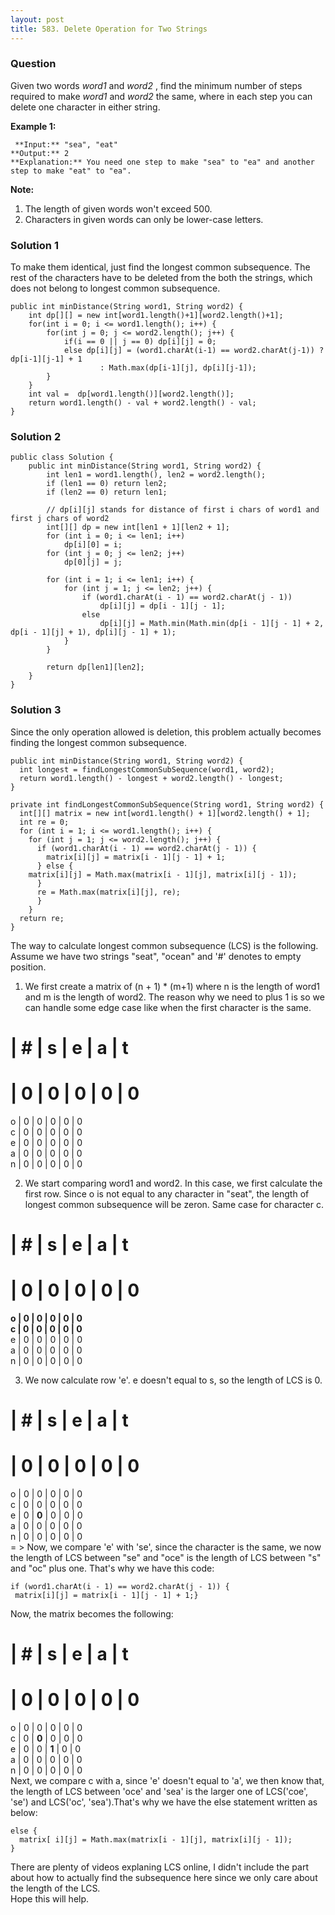 ```yaml
---
layout: post
title: 583. Delete Operation for Two Strings
---
```

### Question
Given two words _word1_ and _word2_ , find the minimum number of steps
required to make _word1_ and _word2_ the same, where in each step you can
delete one character in either string.

 **Example 1:**  

    
    
     **Input:** "sea", "eat"
    **Output:** 2
    **Explanation:** You need one step to make "sea" to "ea" and another step to make "eat" to "ea".
    

**Note:**  

  1. The length of given words won't exceed 500.
  2. Characters in given words can only be lower-case letters.

### Solution 1
To make them identical, just find the longest common subsequence. The rest of
the characters have to be deleted from the both the strings, which does not
belong to longest common subsequence.

    
    
    public int minDistance(String word1, String word2) {
        int dp[][] = new int[word1.length()+1][word2.length()+1];
        for(int i = 0; i <= word1.length(); i++) {
            for(int j = 0; j <= word2.length(); j++) {
                if(i == 0 || j == 0) dp[i][j] = 0;
                else dp[i][j] = (word1.charAt(i-1) == word2.charAt(j-1)) ? dp[i-1][j-1] + 1
                        : Math.max(dp[i-1][j], dp[i][j-1]);
            }
        }
        int val =  dp[word1.length()][word2.length()];
        return word1.length() - val + word2.length() - val;
    }


### Solution 2
    
    
    public class Solution {
        public int minDistance(String word1, String word2) {
            int len1 = word1.length(), len2 = word2.length();
            if (len1 == 0) return len2;
            if (len2 == 0) return len1;
            
            // dp[i][j] stands for distance of first i chars of word1 and first j chars of word2
            int[][] dp = new int[len1 + 1][len2 + 1];
            for (int i = 0; i <= len1; i++)
                dp[i][0] = i;
            for (int j = 0; j <= len2; j++)
                dp[0][j] = j;
                
            for (int i = 1; i <= len1; i++) {
                for (int j = 1; j <= len2; j++) {
                    if (word1.charAt(i - 1) == word2.charAt(j - 1))
                        dp[i][j] = dp[i - 1][j - 1];
                    else
                        dp[i][j] = Math.min(Math.min(dp[i - 1][j - 1] + 2, dp[i - 1][j] + 1), dp[i][j - 1] + 1);
                }
            }
            
            return dp[len1][len2];
        }
    }
    


### Solution 3
Since the only operation allowed is deletion, this problem actually becomes
finding the longest common subsequence.

    
    
    public int minDistance(String word1, String word2) {
      int longest = findLongestCommonSubSequence(word1, word2);
      return word1.length() - longest + word2.length() - longest;
    }
    
    private int findLongestCommonSubSequence(String word1, String word2) {
      int[][] matrix = new int[word1.length() + 1][word2.length() + 1];
      int re = 0;
      for (int i = 1; i <= word1.length(); i++) {
        for (int j = 1; j <= word2.length(); j++) {
          if (word1.charAt(i - 1) == word2.charAt(j - 1)) {
            matrix[i][j] = matrix[i - 1][j - 1] + 1;
          } else {
    	matrix[i][j] = Math.max(matrix[i - 1][j], matrix[i][j - 1]);
          }
          re = Math.max(matrix[i][j], re);
          }
        }
      return re;
    }
    

The way to calculate longest common subsequence (LCS) is the following. Assume
we have two strings "seat", "ocean" and '#' denotes to empty position.

  1. We first create a matrix of (n + 1) * (m+1) where n is the length of word1 and m is the length of word2. The reason why we need to plus 1 is so we can handle some edge case like when the first character is the same.  
# | # | s | e | a | t  
# | 0 | 0 | 0 | 0 | 0  
o | 0 | 0 | 0 | 0 | 0  
c | 0 | 0 | 0 | 0 | 0  
e | 0 | 0 | 0 | 0 | 0  
a | 0 | 0 | 0 | 0 | 0  
n | 0 | 0 | 0 | 0 | 0

  2. We start comparing word1 and word2. In this case, we first calculate the first row. Since o is not equal to any character in "seat", the length of longest common subsequence will be zeron. Same case for character c.  
# | # | s | e | a | t  
# | 0 | 0 | 0 | 0 | 0  
**o | 0 | 0 | 0 | 0 | 0**  
**c | 0 | 0 | 0 | 0 | 0**  
e | 0 | 0 | 0 | 0 | 0  
a | 0 | 0 | 0 | 0 | 0  
n | 0 | 0 | 0 | 0 | 0

  3. We now calculate row 'e'. e doesn't equal to s, so the length of LCS is 0.  
# | # | s | e | a | t  
# | 0 | 0 | 0 | 0 | 0  
o | 0 | 0 | 0 | 0 | 0  
c | 0 | 0 | 0 | 0 | 0  
e | 0 | **0** | 0 | 0 | 0  
a | 0 | 0 | 0 | 0 | 0  
n | 0 | 0 | 0 | 0 | 0  
= > Now, we compare 'e' with 'se', since the character is the same, we now the
length of LCS between "se" and "oce" is the length of LCS between "s" and "oc"
plus one. That's why we have this code:

    
    
    if (word1.charAt(i - 1) == word2.charAt(j - 1)) {
     matrix[i][j] = matrix[i - 1][j - 1] + 1;} 
    

Now, the matrix becomes the following:  
# | # | s | e | a | t  
# | 0 | 0 | 0 | 0 | 0  
o | 0 | 0 | 0 | 0 | 0  
c | 0 | **0** | 0 | 0 | 0  
e | 0 | 0 | **1** | 0 | 0  
a | 0 | 0 | 0 | 0 | 0  
n | 0 | 0 | 0 | 0 | 0  
Next, we compare c with a, since 'e' doesn't equal to 'a', we then know that,
the length of LCS between 'oce' and 'sea' is the larger one of LCS('coe',
'se') and LCS('oc', 'sea').That's why we have the else statement written as
below:

    
    
    else {
      matrix[ i][j] = Math.max(matrix[i - 1][j], matrix[i][j - 1]);
    }
    

There are plenty of videos explaning LCS online, I didn't include the part
about how to actually find the subsequence here since we only care about the
length of the LCS.  
Hope this will help.



